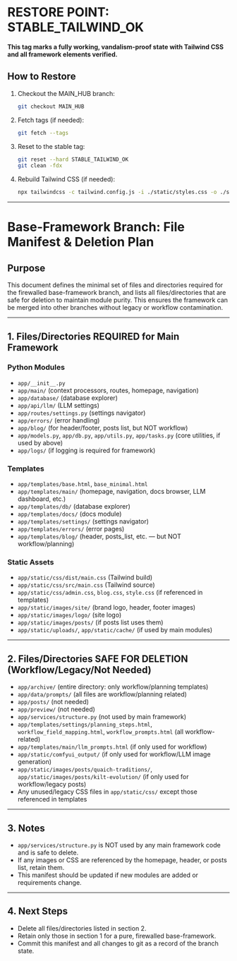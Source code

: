 # RESTORE POINT: STABLE_TAILWIND_OK

**This tag marks a fully working, vandalism-proof state with Tailwind CSS and all framework elements verified.**

## How to Restore

1. Checkout the MAIN_HUB branch:
   ```sh
   git checkout MAIN_HUB
   ```
2. Fetch tags (if needed):
   ```sh
   git fetch --tags
   ```
3. Reset to the stable tag:
   ```sh
   git reset --hard STABLE_TAILWIND_OK
   git clean -fdx
   ```
4. Rebuild Tailwind CSS (if needed):
   ```sh
   npx tailwindcss -c tailwind.config.js -i ./static/styles.css -o ./static/css/dist/main.css --minify
   ```

---

# Base-Framework Branch: File Manifest & Deletion Plan

## Purpose
This document defines the minimal set of files and directories required for the firewalled base-framework branch, and lists all files/directories that are safe for deletion to maintain module purity. This ensures the framework can be merged into other branches without legacy or workflow contamination.

---

## 1. Files/Directories REQUIRED for Main Framework

### Python Modules
- `app/__init__.py`
- `app/main/` (context processors, routes, homepage, navigation)
- `app/database/` (database explorer)
- `app/api/llm/` (LLM settings)
- `app/routes/settings.py` (settings navigator)
- `app/errors/` (error handling)
- `app/blog/` (for header/footer, posts list, but NOT workflow)
- `app/models.py`, `app/db.py`, `app/utils.py`, `app/tasks.py` (core utilities, if used by above)
- `app/logs/` (if logging is required for framework)

### Templates
- `app/templates/base.html`, `base_minimal.html`
- `app/templates/main/` (homepage, navigation, docs browser, LLM dashboard, etc.)
- `app/templates/db/` (database explorer)
- `app/templates/docs/` (docs module)
- `app/templates/settings/` (settings navigator)
- `app/templates/errors/` (error pages)
- `app/templates/blog/` (header, posts_list, etc. — but NOT workflow/planning)

### Static Assets
- `app/static/css/dist/main.css` (Tailwind build)
- `app/static/css/src/main.css` (Tailwind source)
- `app/static/css/admin.css`, `blog.css`, `style.css` (if referenced in templates)
- `app/static/images/site/` (brand logo, header, footer images)
- `app/static/images/logo/` (site logo)
- `app/static/images/posts/` (if posts list uses them)
- `app/static/uploads/`, `app/static/cache/` (if used by main modules)

---

## 2. Files/Directories SAFE FOR DELETION (Workflow/Legacy/Not Needed)

- `app/archive/` (entire directory: only workflow/planning templates)
- `app/data/prompts/` (all files are workflow/planning related)
- `app/posts/` (not needed)
- `app/preview/` (not needed)
- `app/services/structure.py` (not used by main framework)
- `app/templates/settings/planning_steps.html`, `workflow_field_mapping.html`, `workflow_prompts.html` (all workflow-related)
- `app/templates/main/llm_prompts.html` (if only used for workflow)
- `app/static/comfyui_output/` (if only used for workflow/LLM image generation)
- `app/static/images/posts/quaich-traditions/`, `app/static/images/posts/kilt-evolution/` (if only used for workflow/legacy posts)
- Any unused/legacy CSS files in `app/static/css/` except those referenced in templates

---

## 3. Notes
- `app/services/structure.py` is NOT used by any main framework code and is safe to delete.
- If any images or CSS are referenced by the homepage, header, or posts list, retain them.
- This manifest should be updated if new modules are added or requirements change.

---

## 4. Next Steps
- Delete all files/directories listed in section 2.
- Retain only those in section 1 for a pure, firewalled base-framework.
- Commit this manifest and all changes to git as a record of the branch state. 